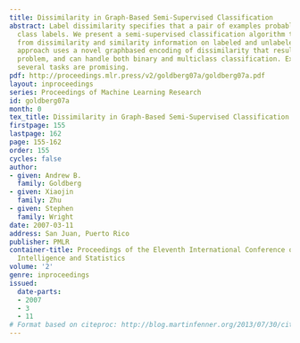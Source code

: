 ```yaml
---
title: Dissimilarity in Graph-Based Semi-Supervised Classification
abstract: Label dissimilarity specifies that a pair of examples probably have different
  class labels. We present a semi-supervised classification algorithm that learns
  from dissimilarity and similarity information on labeled and unlabeled data. Our
  approach uses a novel graphbased encoding of dissimilarity that results in a convex
  problem, and can handle both binary and multiclass classification. Experiments on
  several tasks are promising.
pdf: http://proceedings.mlr.press/v2/goldberg07a/goldberg07a.pdf
layout: inproceedings
series: Proceedings of Machine Learning Research
id: goldberg07a
month: 0
tex_title: Dissimilarity in Graph-Based Semi-Supervised Classification
firstpage: 155
lastpage: 162
page: 155-162
order: 155
cycles: false
author:
- given: Andrew B.
  family: Goldberg
- given: Xiaojin
  family: Zhu
- given: Stephen
  family: Wright
date: 2007-03-11
address: San Juan, Puerto Rico
publisher: PMLR
container-title: Proceedings of the Eleventh International Conference on Artificial
  Intelligence and Statistics
volume: '2'
genre: inproceedings
issued:
  date-parts:
  - 2007
  - 3
  - 11
# Format based on citeproc: http://blog.martinfenner.org/2013/07/30/citeproc-yaml-for-bibliographies/
---
```

